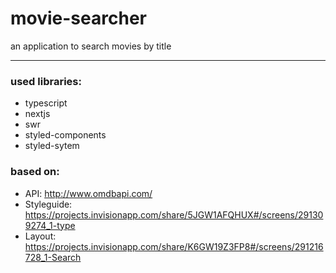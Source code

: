# movie-searcher
an application to search movies by title

---

### used libraries:
- typescript
- nextjs
- swr
- styled-components
- styled-sytem


### based on:
- API: http://www.omdbapi.com/
- Styleguide: https://projects.invisionapp.com/share/5JGW1AFQHUX#/screens/291309274_1-type
- Layout: https://projects.invisionapp.com/share/K6GW19Z3FP8#/screens/291216728_1-Search
